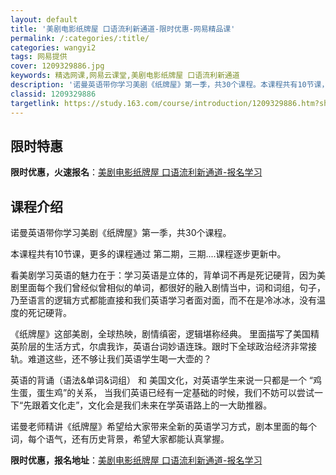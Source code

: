 ```yaml
---
layout: default
title: '美剧电影纸牌屋 口语流利新通道-限时优惠-网易精品课'
permalink: /:categories/:title/
categories: wangyi2
tags: 网易提供
cover: 1209329886.jpg
keywords: 精选网课,网易云课堂,美剧电影纸牌屋 口语流利新通道
description: '诺曼英语带你学习美剧《纸牌屋》第一季，共30个课程。本课程共有10节课，更多的课程通过第二期，三期....课程逐步更新中'
classid: 1209329886
targetlink: https://study.163.com/course/introduction/1209329886.htm?share=1&shareId=1025206652&utm_campaign=share&utm_medium=iphoneShare&utm_source=&utm_u=1025206652
---
```


## 限时特惠

**限时优惠，火速报名**：[美剧电影纸牌屋 口语流利新通道-报名学习](https://study.163.com/course/introduction/1209329886.htm?share=1&shareId=1025206652&utm_campaign=share&utm_medium=iphoneShare&utm_source=&utm_u=1025206652)

## 课程介绍

诺曼英语带你学习美剧《纸牌屋》第一季，共30个课程。

本课程共有10节课，更多的课程通过 第二期，三期....课程逐步更新中。

看美剧学习英语的魅力在于：学习英语是立体的，背单词不再是死记硬背，因为美剧里面每个我们曾经似曾相似的单词，都很好的融入剧情当中，词和词组，句子，乃至语言的逻辑方式都能直接和我们英语学习者面对面，而不在是冷冰冰，没有温度的死记硬背。

《纸牌屋》这部美剧，全球热映，剧情缜密，逻辑堪称经典。 里面描写了美国精英阶层的生活方式，尔虞我诈，英语台词妙语连珠。跟时下全球政治经济非常接轨。难道这些，还不够让我们英语学生喝一大壶的？ 

英语的背诵（语法&单词&词组） 和 美国文化，对英语学生来说一只都是一个 “鸡生蛋，蛋生鸡”的关系， 当我们英语已经有一定基础的时候，我们不妨可以尝试一下“先跟着文化走”，文化会是我们未来在学英语路上的一大助推器。

诺曼老师精讲《纸牌屋》希望给大家带来全新的英语学习方式，剧本里面的每个词，每个语气，还有历史背景，希望大家都能认真掌握。

**限时优惠，报名地址**：[美剧电影纸牌屋 口语流利新通道-报名学习](https://study.163.com/course/introduction/1209329886.htm?share=1&shareId=1025206652&utm_campaign=share&utm_medium=iphoneShare&utm_source=&utm_u=1025206652)

